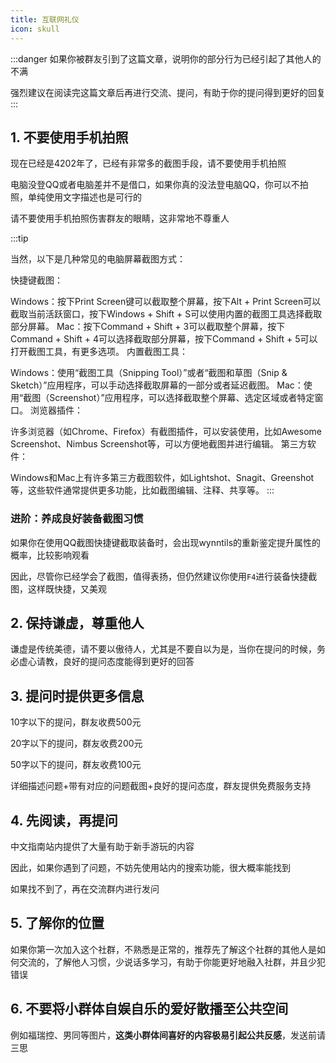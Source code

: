 ```yaml
---
title: 互联网礼仪
icon: skull
---
```


:::danger
如果你被群友引到了这篇文章，说明你的部分行为已经引起了其他人的不满

强烈建议在阅读完这篇文章后再进行交流、提问，有助于你的提问得到更好的回复
:::

## 1. 不要使用手机拍照

现在已经是4202年了，已经有非常多的截图手段，请不要使用手机拍照

电脑没登QQ或者电脑差并不是借口，如果你真的没法登电脑QQ，你可以不拍照，单纯使用文字描述也是可行的

请不要使用手机拍照伤害群友的眼睛，这非常地不尊重人

:::tip

当然，以下是几种常见的电脑屏幕截图方式：

快捷键截图：

Windows：按下Print Screen键可以截取整个屏幕，按下Alt + Print Screen可以截取当前活跃窗口，按下Windows + Shift + S可以使用内置的截图工具选择截取部分屏幕。
Mac：按下Command + Shift + 3可以截取整个屏幕，按下Command + Shift + 4可以选择截取部分屏幕，按下Command + Shift + 5可以打开截图工具，有更多选项。
内置截图工具：

Windows：使用“截图工具（Snipping Tool）”或者“截图和草图（Snip & Sketch）”应用程序，可以手动选择截取屏幕的一部分或者延迟截图。
Mac：使用“截图（Screenshot）”应用程序，可以选择截取整个屏幕、选定区域或者特定窗口。
浏览器插件：

许多浏览器（如Chrome、Firefox）有截图插件，可以安装使用，比如Awesome Screenshot、Nimbus Screenshot等，可以方便地截图并进行编辑。
第三方软件：

Windows和Mac上有许多第三方截图软件，如Lightshot、Snagit、Greenshot等，这些软件通常提供更多功能，比如截图编辑、注释、共享等。
:::

### 进阶：养成良好装备截图习惯

如果你在使用QQ截图快捷键截取装备时，会出现wynntils的重新鉴定提升属性的概率，比较影响观看

因此，尽管你已经学会了截图，值得表扬，但仍然建议你使用`F4`进行装备快捷截图，这样既快捷，又美观

## 2. 保持谦虚，尊重他人

谦虚是传统美德，请不要以傲待人，尤其是不要自以为是，当你在提问的时候，务必虚心请教，良好的提问态度能得到更好的回答

## 3. 提问时提供更多信息

10字以下的提问，群友收费500元

20字以下的提问，群友收费200元

50字以下的提问，群友收费100元

详细描述问题+带有对应的问题截图+良好的提问态度，群友提供免费服务支持

## 4. 先阅读，再提问

中文指南站内提供了大量有助于新手游玩的内容

因此，如果你遇到了问题，不妨先使用站内的搜索功能，很大概率能找到

如果找不到了，再在交流群内进行发问

## 5. 了解你的位置

如果你第一次加入这个社群，不熟悉是正常的，推荐先了解这个社群的其他人是如何交流的，了解他人习惯，少说话多学习，有助于你能更好地融入社群，并且少犯错误

## 6. 不要将小群体自娱自乐的爱好散播至公共空间

例如福瑞控、男同等图片，**这类小群体间喜好的内容极易引起公共反感**，发送前请三思








